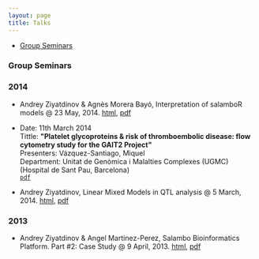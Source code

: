 ```yaml
---
layout: page
title: Talks
---
```


<div class="navbar">
    <div class="navbar-inner">
        <ul class="nav">
            <li><a href="#seminars">Group Seminars</a></li>
        </ul>
    </div>
</div>

### <a name="seminars"></a>Group Seminars

### 2014

* Andrey Ziyatdinov & Agnès Morera Bayó, Interpretation of salamboR models @ 23 May, 2014. [html](http://variani.github.io/talks/2014/02-interpret-salamboR-results/), [pdf](http://variani.github.io/talks/2014/02-interpret-salamboR-results/interpret-salamboR-results.pdf) 

* Date: 11th March 2014 <br/>
  Tittle: **"Platelet glycoproteins & risk of thromboembolic disease: flow cytometry study for the GAIT2 Project"** <br/>    Presenters: Vázquez-Santiago, Miquel <br/>
  Department: Unitat de Genòmica i Malalties Complexes (UGMC) (Hospital de Sant Pau, Barcelona) <br/>
  [``pdf``](https://github.com/ugcd/Central/blob/master/sessions/14.03.11.MYPLATELETS%26CITOMETRY.pdf?raw=true)

* Andrey Ziyatdinov, Linear Mixed Models in QTL analysis @ 5 March, 2014. [html](http://variani.github.io/talks/2014/01-mixed-models-qtl/), [pdf](http://variani.github.io/talks/2014/01-mixed-models-qtl/mixed-models-qtl.pdf)

### 2013

* Andrey Ziyatdinov & Angel Martinez-Perez, Salambo Bioinformatics Platform. Part #2: Case Study @ 9 April, 2013. [html](http://variani.github.io/talks/2013/01-salamboR-part2/), [pdf](http://variani.github.io/talks/2013/01-salamboR-part2/salamboR-part2.pdf) 
